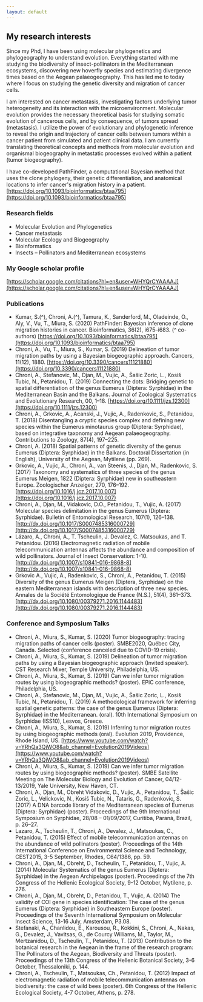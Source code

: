 ```yaml
---
layout: default
---
```


## My research interests

Since my Phd, I have been using molecular phylogenetics and phylogeography to understand evolution. Everything started with me studying the biodiversity of insect-pollinators in the Mediterranean ecosystems, discovering new hoverfly species and estimating divergence times based on the Aegean palaeogeography. This has led me to today where I focus on studying the genetic diversity and migration of cancer cells.


I am interested on cancer metastasis, investigating factors underlying tumor heterogeneity and its interaction with the microenvironment. Molecular evolution provides the necessary theoretical basis for studying somatic evolution of cancerous cells, and by consequence, of tumors spread (metastasis). I utilize the power of evolutionary and phylogenetic inference to reveal the origin and trajectory of cancer cells between tumors within a cancer patient from simulated and patient clinical data. I am currently translating theoretical concepts and methods from molecular evolution and organismal biogeography in metastatic processes evolved within a patient (tumor biogeography).


I have co-developed PathFinder, a computational Bayesian method that uses the clone phylogeny, their genetic differentiation, and anatomical locations to infer cancer's migration history in a patient. [https://doi.org/10.1093/bioinformatics/btaa795](https://doi.org/10.1093/bioinformatics/btaa795)



### Research fields
* Molecular Evolution and Phylogenetics
* Cancer metastasis
* Molecular Ecology and Biogeography
* Bioinformatics
* Insects – Pollinators and Mediterranean ecosystems



### My Google scholar profile
[https://scholar.google.com/citations?hl=en&user=WHYQrCYAAAAJ](https://scholar.google.com/citations?hl=en&user=WHYQrCYAAAAJ)



### Publications
* Kumar, S.(^), Chroni, A.(^), Tamura, K., Sanderford, M., Oladeinde, O., Aly, V., Vu, T., Miura, S. (2020) PathFinder: Bayesian inference of clone migration histories in cancer. Bioinformatics, 36(2), i675–i683. (^ co-authors) [https://doi.org/10.1093/bioinformatics/btaa795](https://doi.org/10.1093/bioinformatics/btaa795)
* Chroni, A., Vu, T., Miura, S., Kumar, S. (2019) Delineation of tumor migration paths by using a Bayesian biogeographic approach. Cancers, 11(12), 1880. [https://doi.org/10.3390/cancers11121880](https://doi.org/10.3390/cancers11121880)
* Chroni, A., Stefanovic, M., Djan, M., Vujic, A., Šašic Zoric, L., Kosiš Tubic, N., Petanidou, T. (2019) Connecting the dots: Bridging genetic to spatial differentiation of the genus Eumerus (Diptera: Syrphidae) in the Mediterranean Basin and the Balkans. Journal of Zoological Systematics and Evolutionary Research, 00, 1–18. [https://doi.org/10.1111/jzs.12300](https://doi.org/10.1111/jzs.12300) 
* Chroni, A., Grkovic, A., Acanski, J., Vujic, A., Radenkovic, S., Petanidou, T. (2018) Disentangling a cryptic species complex and defining new species within the Eumerus minotaurus group (Diptera: Syrphidae), based on integrative taxonomy and Aegean palaeogeography. Contributions to Zoology, 87(4), 197–225.
* Chroni, A. (2018) Spatial patterns of genetic diversity of the genus Eumerus (Diptera: Syrphidae) in the Balkans. Doctoral Dissertation (in English), University of the Aegean, Mytilene (pp. 269).
* Grkovic, A., Vujic, A., Chroni, A., van Steenis, J., Djan, M., Radenkovic, S. (2017) Taxonomy and systematics of three species of the genus Eumerus Meigen, 1822 (Diptera: Syrphidae) new in southeastern Europe. Zoologischer Anzeiger, 270, 176–192. [https://doi.org/10.1016/j.jcz.2017.10.007](https://doi.org/10.1016/j.jcz.2017.10.007)
* Chroni, A., Djan, M., Vidakovic, D.O., Petanidou, T., Vujic, A. (2017) Molecular species delimitation in the genus Eumerus (Diptera: Syrphidae). Bulletin of Entomological Research, 107(1), 126–138. [http://dx.doi.org/10.1017/S0007485316000729](http://dx.doi.org/10.1017/S0007485316000729)
* Lázaro, A., Chroni, A., T. Tscheulin, J. Devalez, C. Matsoukas, and T. Petanidou. (2016) Electromagnetic radiation of mobile telecommunication antennas affects the abundance and composition of wild pollinators. Journal of Insect Conservation: 1-10. [http://dx.doi.org/10.1007/s10841-016-9868-8](http://dx.doi.org/10.1007/s10841-016-9868-8)
* Grkovic A., Vujic, A., Radenkovic, S., Chroni, A., Petanidou, T. (2015) Diversity of the genus Eumerus Meigen (Diptera, Syrphidae) on the eastern Mediterranean islands with description of three new species. Annales de la Société Entomologique de France (N.S.), 51(4), 361–373. [http://dx.doi.org/10.1080/00379271.2016.1144483](http://dx.doi.org/10.1080/00379271.2016.1144483)



### Conference and Symposium Talks
* Chroni, A., Miura, S., Kumar, S. (2020) Tumor biogeography: tracing migration paths of cancer cells (poster). SMBE2020, Québec City, Canada. Selected (conference canceled due to COVID-19 crisis).
* Chroni, A., Miura, S., Kumar, S. (2019) Delineation of tumor migration paths by using a Bayesian biogeographic approach (Invited speaker). CST Research Mixer, Temple University, Philadelphia, US.
* Chroni, A., Miura, S., Kumar, S. (2019) Can we infer tumor migration routes by using biogeographic methods? (poster). EPiC conference, Philadelphia, US. 
* Chroni, A., Stefanovic, M., Djan, M., Vujic, A., Šašic Zoric, L., Kosiš Tubic, N., Petanidou, T. (2019) A methodological framework for inferring spatial genetic patterns: the case of the genus Eumerus (Diptera: Syrphidae) in the Mediterranean. (oral). 10th International Symposium on Syrphidae (ISS10), Lesvos, Greece.
* Chroni, A., Miura, S., Kumar, S. (2019) Inferring tumor migration routes by using biogeographic methods (oral). Evolution 2019, Providence, Rhode Island, US. [https://www.youtube.com/watch?v=YRhQa3QjWO8&ab_channel=Evolution2019Videos](https://www.youtube.com/watch?v=YRhQa3QjWO8&ab_channel=Evolution2019Videos)
* Chroni, A., Miura, S., Kumar, S. (2019) Can we infer tumor migration routes by using biogeographic methods? (poster). SMBE Satellite Meeting on The Molecular Biology and Evolution of Cancer, 04/12-13/2019, Yale University, New Haven, CT.
* Chroni, A., Djan, M., Obreht Vidakovic, D., Vujic, A., Petanidou, T., Šašic Zoric, L., Velickovic, N., Kosiš Tubic, N., Tataris, G., Radenkovic, S. (2017) A DNA barcode library of the Mediterranean species of Eumerus (Diptera: Syrphidae) (poster). Proceedings of the 9th International Symposium on Syrphidae, 28/08 – 01/09/2017, Curitiba, Paraná, Brazil, p. 26–27.
* Lazaro, A., Tscheulin, T., Chroni, A., Devalez, J., Matsoukas, C., Petanidou, T. (2015) Effect of mobile telecommunication antennas on the abundance of wild pollinators (poster). Proceedings of the 14th International Conference on Environmental Science and Technology, CEST2015, 3-5 September, Rhodes, C64/1386, pp. 59.
* Chroni, A., Djan, M., Obreht, D., Tscheulin, T., Petanidou, T., Vujic, A. (2014) Molecular Systematics of the genus Eumerus (Diptera: Syrphidae) in the Aegean Archipelagos (poster). Proceedings of the 7th Congress of the Hellenic Ecological Society, 9-12 October, Mytilene, p. 276.
* Chroni, A., Djan, M., Obreht, D., Petanidou, T., Vujic, A. (2014) The validity of COI gene in species identification: The case of the genus Eumerus (Diptera: Syrphidae) in Southeastern Europe (poster). Proceedings of the Seventh International Symposium on Molecular Insect Science, 13-16 July, Amsterdam, P3.08.
* Stefanaki, A., Chanlidou, E., Karousou, R., Kokkini, S., Chroni, A., Nakas, G., Devalez, J., Vavitsas, G., de Courcy Williams, M., Taylor, M., Mertzanidou, D., Tscheulin, T., Petanidou, T. (2013) Contribution to the botanical research in the Aegean in the frame of the research program: The Pollinators of the Aegean, Biodiversity and Threats (poster). Proceedings of the 13th Congress of the Hellenic Botanical Society, 3-6 October, Thessaloniki, p. 144.
* Chroni, A., Tscheulin, T., Matsoukas, Ch., Petanidou, T. (2012) Impact of electromagnetic radiation of mobile telecommunication antennas on biodiversity: the case of wild bees (poster). 6th Congress of the Hellenic Ecological Society, 4-7 October, Athens, p. 278.

